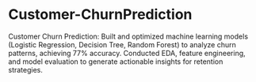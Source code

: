 # Customer-ChurnPrediction
Customer Churn Prediction: Built and optimized machine learning models (Logistic Regression, Decision Tree, Random Forest) to analyze churn patterns, achieving 77% accuracy. Conducted EDA, feature engineering, and model evaluation to generate actionable insights for retention strategies.
